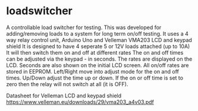# loadswitcher
A controllable load switcher for testing.
This was developed for adding/removing loads to a system for long term on/off testing.
It uses a 4 way relay control unit, Arduino Uno and Velleman VMA203 LCD and keypad shield
It is designed to have 4 seperate 5 or 12V loads attached (up to 10A)
It will then switch them on and off at different rates
The on and off times can be adjusted via the keypad - in seconds.
The rates are displayed on the LCD.
Seconds are also shown on the initial LCD screen.
All on/off rates are stored in EEPROM.
Left/Right move into adjust mode for the on and off times.
Up/Down adjust the time up or down.
If the on or off time is set to zero then the relay will not switch at all (it is OFF).

Datasheet for Velleman LCD and keypad shield
https://www.velleman.eu/downloads/29/vma203_a4v03.pdf


